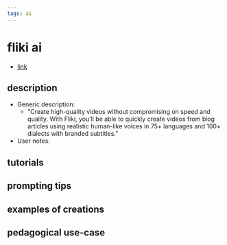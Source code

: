 ```yaml
---
tags: ai 
---
```



# fliki ai


* [link](https://fliki.ai/?via=ffmedia)

## description
* Generic description: 
    * "Create high-quality videos without compromising on speed and quality. With Fliki, you’ll be able to quickly create videos from blog articles using realistic human-like voices in 75+ languages and 100+ dialects with branded subtitles."
* User notes:

## tutorials

## prompting tips

## examples of creations 

## pedagogical use-case 

